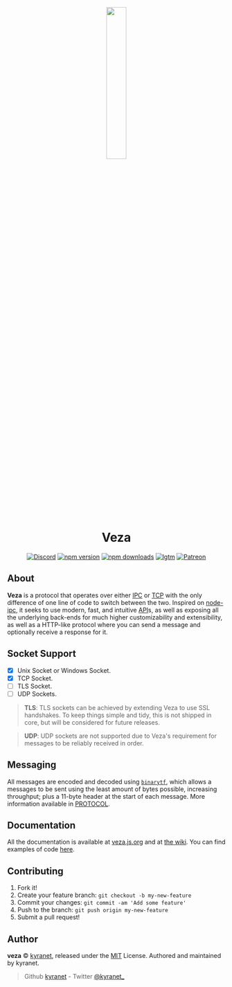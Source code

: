 <div align="center">

<img src="https://raw.githubusercontent.com/kyranet/veza/main/static/logo.png" width="30%">

# Veza

[![Discord](https://discordapp.com/api/guilds/582495121698717696/embed.png)](https://discord.gg/pE5sfxK)
[![npm version](https://img.shields.io/npm/v/veza?color=crimson&logo=npm&style=flat-square)](https://www.npmjs.com/package/veza)
[![npm downloads](https://img.shields.io/npm/dt/veza?color=crimson&logo=npm&style=flat-square)](https://www.npmjs.com/package/veza)
[![lgtm](https://img.shields.io/lgtm/alerts/g/kyranet/veza.svg?logo=lgtm&logoWidth=18)](https://lgtm.com/projects/g/kyranet/veza/alerts/)
[![Patreon](https://img.shields.io/badge/donate-patreon-F96854.svg?logo=patreon)](https://donate.skyra.pw/patreon)

</div>

## About

**Veza** is a protocol that operates over either [IPC] or [TCP] with the only difference of one line of code to switch
between the two. Inspired on [node-ipc], it seeks to use modern, fast, and intuitive [API]s, as well as exposing all the
underlying back-ends for much higher customizability and extensibility, as well as a HTTP-like protocol where you can
send a message and optionally receive a response for it.

## Socket Support

-   [x] Unix Socket or Windows Socket.
-   [x] TCP Socket.
-   [ ] TLS Socket.
-   [ ] UDP Sockets.

> **TLS**: TLS sockets can be achieved by extending Veza to use SSL handshakes. To keep things simple and tidy, this is
> not shipped in core, but will be considered for future releases.

> **UDP**: UDP sockets are not supported due to Veza's requirement for messages to be reliably received in order.

[api]: https://en.wikipedia.org/wiki/Application_programming_interface
[ipc]: https://en.wikipedia.org/wiki/Inter-process_communication
[tcp]: https://en.wikipedia.org/wiki/Transmission_Control_Protocol
[node-ipc]: https://www.npmjs.com/package/node-ipc

## Messaging

All messages are encoded and decoded using [`binarytf`][binarytf], which allows a messages to be sent using the least
amount of bytes possible, increasing throughput; plus a 11-byte header at the start of each message. More information
available in [PROTOCOL].

[binarytf]: https://www.npmjs.com/package/binarytf
[protocol]: https://github.com/kyranet/veza/blob/master/PROTOCOL.md

## Documentation

All the documentation is available at [veza.js.org] and at [the wiki](https://github.com/kyranet/veza/wiki). You can
find examples of code [here](https://github.com/kyranet/veza/tree/master/examples).

[veza.js.org]: https://veza.js.org/

## Contributing

1. Fork it!
1. Create your feature branch: `git checkout -b my-new-feature`
1. Commit your changes: `git commit -am 'Add some feature'`
1. Push to the branch: `git push origin my-new-feature`
1. Submit a pull request!

## Author

**veza** © [kyranet][author], released under the
[MIT][license] License.
Authored and maintained by kyranet.

> Github [kyranet][author] - Twitter [@kyranet\_][twitter]

[license]: https://github.com/kyranet/veza/blob/master/LICENSE.md
[author]: https://github.com/kyranet
[twitter]: https://twitter.com/kyranet_
